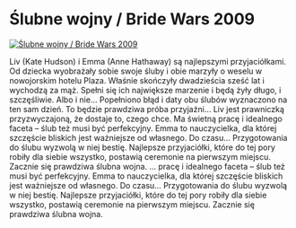 Ślubne wojny / Bride Wars 2009 
=============
[![Ślubne wojny / Bride Wars 2009 ](http://vidos.pl/images/player.gif)](http://vidos.pl/lubne-wojny-bride-wars-2009)

 Liv (Kate Hudson) i Emma (Anne Hathaway) są najlepszymi przyjaciółkami. Od dziecka wyobrażały sobie swoje śluby i obie marzyły o weselu w nowojorskim hotelu Plaza. Właśnie skończyły dwadzieścia sześć lat i wychodzą za mąż. Spełni się ich największe marzenie i będą żyły długo, i szczęśliwie. Albo i nie… Popełniono błąd i daty obu ślubów wyznaczono na ten sam dzień. To będzie prawdziwa próba przyjaźni… Liv jest prawniczką przyzwyczajoną, że dostaje to, czego chce. Ma świetną pracę i idealnego faceta – ślub też musi być perfekcyjny. Emma to nauczycielka, dla której szczęście bliskich jest ważniejsze od własnego. Do czasu… Przygotowania do ślubu wyzwolą w niej bestię. Najlepsze przyjaciółki, które do tej pory robiły dla siebie wszystko, postawią ceremonie na pierwszym miejscu. Zacznie się prawdziwa ślubna wojna.  ... pracę i idealnego faceta – ślub też musi być perfekcyjny. Emma to nauczycielka, dla której szczęście bliskich jest ważniejsze od własnego. Do czasu… Przygotowania do ślubu wyzwolą w niej bestię. Najlepsze przyjaciółki, które do tej pory robiły dla siebie wszystko, postawią ceremonie na pierwszym miejscu. Zacznie się prawdziwa ślubna wojna.
